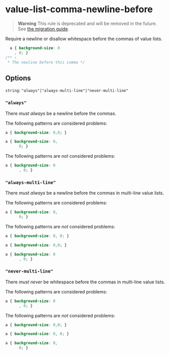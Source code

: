 # value-list-comma-newline-before  
  
> **Warning** This rule is deprecated and will be removed in the future. See [the migration guide](../../../docs/migration-guide/to-15.md).  
  
Require a newline or disallow whitespace before the commas of value lists.  
  
<!-- prettier-ignore -->  
```css  
  a { background-size: 0  
    , 0; }  
/** ↑  
 * The newline before this comma */  
```  
  
## Options  
  
`string`: `"always"|"always-multi-line"|"never-multi-line"`  
  
### `"always"`  
  
There _must always_ be a newline before the commas.  
  
The following patterns are considered problems:  
  
<!-- prettier-ignore -->  
```css  
a { background-size: 0,0; }  
```  
  
<!-- prettier-ignore -->  
```css  
a { background-size: 0,  
      0; }  
```  
  
The following patterns are _not_ considered problems:  
  
<!-- prettier-ignore -->  
```css  
a { background-size: 0  
      , 0; }  
```  
  
### `"always-multi-line"`  
  
There _must always_ be a newline before the commas in multi-line value lists.  
  
The following patterns are considered problems:  
  
<!-- prettier-ignore -->  
```css  
a { background-size: 0,  
      0; }  
```  
  
The following patterns are _not_ considered problems:  
  
<!-- prettier-ignore -->  
```css  
a { background-size: 0, 0; }  
```  
  
<!-- prettier-ignore -->  
```css  
a { background-size: 0,0; }  
```  
  
<!-- prettier-ignore -->  
```css  
a { background-size: 0  
      , 0; }  
```  
  
### `"never-multi-line"`  
  
There _must never_ be whitespace before the commas in multi-line value lists.  
  
The following patterns are considered problems:  
  
<!-- prettier-ignore -->  
```css  
a { background-size: 0  
      , 0; }  
```  
  
The following patterns are _not_ considered problems:  
  
<!-- prettier-ignore -->  
```css  
a { background-size: 0,0; }  
```  
  
<!-- prettier-ignore -->  
```css  
a { background-size: 0, 0; }  
```  
  
<!-- prettier-ignore -->  
```css  
a { background-size: 0,  
      0; }  
```  
